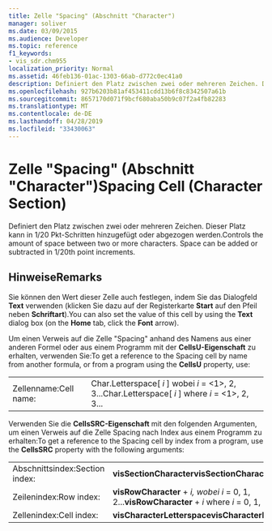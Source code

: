 ```yaml
---
title: Zelle "Spacing" (Abschnitt "Character")
manager: soliver
ms.date: 03/09/2015
ms.audience: Developer
ms.topic: reference
f1_keywords:
- vis_sdr.chm955
localization_priority: Normal
ms.assetid: 46feb136-01ac-1303-66ab-d772c0ec41a0
description: Definiert den Platz zwischen zwei oder mehreren Zeichen. Dieser Platz kann in 1/20 Pkt-Schritten hinzugefügt oder abgezogen werden.
ms.openlocfilehash: 927b6203b81af453411cdd13b6f8c8342507a61b
ms.sourcegitcommit: 8657170d071f9bcf680aba50b9c07f2a4fb82283
ms.translationtype: MT
ms.contentlocale: de-DE
ms.lasthandoff: 04/28/2019
ms.locfileid: "33430063"
---
```

# <a name="spacing-cell-character-section"></a><span data-ttu-id="2f9a4-104">Zelle "Spacing" (Abschnitt "Character")</span><span class="sxs-lookup"><span data-stu-id="2f9a4-104">Spacing Cell (Character Section)</span></span>

<span data-ttu-id="2f9a4-p102">Definiert den Platz zwischen zwei oder mehreren Zeichen. Dieser Platz kann in 1/20 Pkt-Schritten hinzugefügt oder abgezogen werden.</span><span class="sxs-lookup"><span data-stu-id="2f9a4-p102">Controls the amount of space between two or more characters. Space can be added or subtracted in 1/20th point increments.</span></span>
  
## <a name="remarks"></a><span data-ttu-id="2f9a4-107">Hinweise</span><span class="sxs-lookup"><span data-stu-id="2f9a4-107">Remarks</span></span>

<span data-ttu-id="2f9a4-108">Sie können den Wert dieser Zelle auch festlegen, indem Sie das Dialogfeld **Text** verwenden (klicken Sie dazu auf der Registerkarte **Start** auf den Pfeil neben **Schriftart**).</span><span class="sxs-lookup"><span data-stu-id="2f9a4-108">You can also set the value of this cell by using the **Text** dialog box (on the **Home** tab, click the **Font** arrow).</span></span> 
  
<span data-ttu-id="2f9a4-109">Um einen Verweis auf die Zelle "Spacing" anhand des Namens aus einer anderen Formel oder aus einem Programm mit der **CellsU-Eigenschaft** zu erhalten, verwenden Sie:</span><span class="sxs-lookup"><span data-stu-id="2f9a4-109">To get a reference to the Spacing cell by name from another formula, or from a program using the **CellsU** property, use:</span></span> 
  
|||
|:-----|:-----|
|<span data-ttu-id="2f9a4-110">Zellenname:</span><span class="sxs-lookup"><span data-stu-id="2f9a4-110">Cell name:</span></span>  <br/> |<span data-ttu-id="2f9a4-111">Char.Letterspace[ *i*  ] wobei  *i*  = <1>, 2, 3...</span><span class="sxs-lookup"><span data-stu-id="2f9a4-111">Char.Letterspace[ *i*  ] where  *i*  = <1>, 2, 3...</span></span>  <br/> |
   
<span data-ttu-id="2f9a4-112">Verwenden Sie die **CellsSRC-Eigenschaft** mit den folgenden Argumenten, um einen Verweis auf die Zelle Spacing nach Index aus einem Programm zu erhalten:</span><span class="sxs-lookup"><span data-stu-id="2f9a4-112">To get a reference to the Spacing cell by index from a program, use the **CellsSRC** property with the following arguments:</span></span> 
  
|||
|:-----|:-----|
|<span data-ttu-id="2f9a4-113">Abschnittsindex:</span><span class="sxs-lookup"><span data-stu-id="2f9a4-113">Section index:</span></span>  <br/> |<span data-ttu-id="2f9a4-114">**visSectionCharacter**</span><span class="sxs-lookup"><span data-stu-id="2f9a4-114">**visSectionCharacter**</span></span> <br/> |
|<span data-ttu-id="2f9a4-115">Zeilenindex:</span><span class="sxs-lookup"><span data-stu-id="2f9a4-115">Row index:</span></span>  <br/> |<span data-ttu-id="2f9a4-116">**visRowCharacter**  +   *i,* *wobei i* = 0, 1, 2...</span><span class="sxs-lookup"><span data-stu-id="2f9a4-116">**visRowCharacter** +  *i*  where  *i*  = 0, 1, 2...</span></span>  <br/> |
|<span data-ttu-id="2f9a4-117">Zellenindex:</span><span class="sxs-lookup"><span data-stu-id="2f9a4-117">Cell index:</span></span>  <br/> |<span data-ttu-id="2f9a4-118">**visCharacterLetterspace**</span><span class="sxs-lookup"><span data-stu-id="2f9a4-118">**visCharacterLetterspace**</span></span> <br/> |
   

